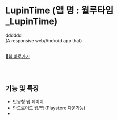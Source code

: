 # LupinTime  (앱 명 : 월루타임_LupinTime)
dddddd<br>
(A responsive web/Android app that) <br><br>

📌[웹 바로가기](https://fold6.github.io/LupinTime/index.html) <br>


<br>
<br>

## 기능 및 특징
- 반응형 웹 페이지
- 안드로이드 웹/앱 (Playstore 다운가능)
- 